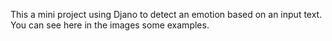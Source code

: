 This a mini project using Djano to detect an emotion based on an input text.
You can see here in the images some examples.  
